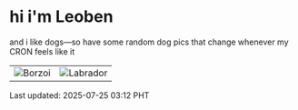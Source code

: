 # hi i'm Leoben

and i like dogs—so have some random dog pics that change whenever my CRON feels like it

|  |  |
|--------|----------|
| ![Borzoi](https://random-dog-vercel.vercel.app/api/random-borzoi?v=1753384320) | ![Labrador](https://random-dog-vercel.vercel.app/api/random-labrador?v=1753384320) |

Last updated: 2025-07-25 03:12 PHT
